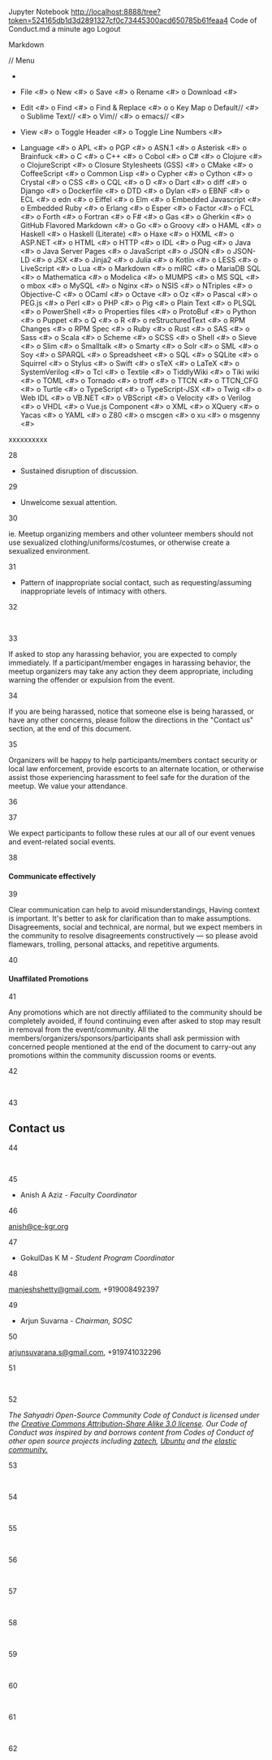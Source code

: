 Jupyter Notebook
<http://localhost:8888/tree?token=524165db1d3d2891327cf0c73445300acd650785b61feaa4>
Code of Conduct.md
a minute ago Logout

Markdown

// Menu

  *

  * File <#>
      o New <#>
      o Save <#>
      o Rename <#>
      o Download <#>
  * Edit <#>
      o Find <#>
      o Find & Replace <#>
      o
      o Key Map
      o Default// <#>
      o Sublime Text// <#>
      o Vim// <#>
      o emacs// <#>
  * View <#>
      o Toggle Header <#>
      o Toggle Line Numbers <#>
  * Language <#>
      o APL <#>
      o PGP <#>
      o ASN.1 <#>
      o Asterisk <#>
      o Brainfuck <#>
      o C <#>
      o C++ <#>
      o Cobol <#>
      o C# <#>
      o Clojure <#>
      o ClojureScript <#>
      o Closure Stylesheets (GSS) <#>
      o CMake <#>
      o CoffeeScript <#>
      o Common Lisp <#>
      o Cypher <#>
      o Cython <#>
      o Crystal <#>
      o CSS <#>
      o CQL <#>
      o D <#>
      o Dart <#>
      o diff <#>
      o Django <#>
      o Dockerfile <#>
      o DTD <#>
      o Dylan <#>
      o EBNF <#>
      o ECL <#>
      o edn <#>
      o Eiffel <#>
      o Elm <#>
      o Embedded Javascript <#>
      o Embedded Ruby <#>
      o Erlang <#>
      o Esper <#>
      o Factor <#>
      o FCL <#>
      o Forth <#>
      o Fortran <#>
      o F# <#>
      o Gas <#>
      o Gherkin <#>
      o GitHub Flavored Markdown <#>
      o Go <#>
      o Groovy <#>
      o HAML <#>
      o Haskell <#>
      o Haskell (Literate) <#>
      o Haxe <#>
      o HXML <#>
      o ASP.NET <#>
      o HTML <#>
      o HTTP <#>
      o IDL <#>
      o Pug <#>
      o Java <#>
      o Java Server Pages <#>
      o JavaScript <#>
      o JSON <#>
      o JSON-LD <#>
      o JSX <#>
      o Jinja2 <#>
      o Julia <#>
      o Kotlin <#>
      o LESS <#>
      o LiveScript <#>
      o Lua <#>
      o Markdown <#>
      o mIRC <#>
      o MariaDB SQL <#>
      o Mathematica <#>
      o Modelica <#>
      o MUMPS <#>
      o MS SQL <#>
      o mbox <#>
      o MySQL <#>
      o Nginx <#>
      o NSIS <#>
      o NTriples <#>
      o Objective-C <#>
      o OCaml <#>
      o Octave <#>
      o Oz <#>
      o Pascal <#>
      o PEG.js <#>
      o Perl <#>
      o PHP <#>
      o Pig <#>
      o Plain Text <#>
      o PLSQL <#>
      o PowerShell <#>
      o Properties files <#>
      o ProtoBuf <#>
      o Python <#>
      o Puppet <#>
      o Q <#>
      o R <#>
      o reStructuredText <#>
      o RPM Changes <#>
      o RPM Spec <#>
      o Ruby <#>
      o Rust <#>
      o SAS <#>
      o Sass <#>
      o Scala <#>
      o Scheme <#>
      o SCSS <#>
      o Shell <#>
      o Sieve <#>
      o Slim <#>
      o Smalltalk <#>
      o Smarty <#>
      o Solr <#>
      o SML <#>
      o Soy <#>
      o SPARQL <#>
      o Spreadsheet <#>
      o SQL <#>
      o SQLite <#>
      o Squirrel <#>
      o Stylus <#>
      o Swift <#>
      o sTeX <#>
      o LaTeX <#>
      o SystemVerilog <#>
      o Tcl <#>
      o Textile <#>
      o TiddlyWiki <#>
      o Tiki wiki <#>
      o TOML <#>
      o Tornado <#>
      o troff <#>
      o TTCN <#>
      o TTCN_CFG <#>
      o Turtle <#>
      o TypeScript <#>
      o TypeScript-JSX <#>
      o Twig <#>
      o Web IDL <#>
      o VB.NET <#>
      o VBScript <#>
      o Velocity <#>
      o Verilog <#>
      o VHDL <#>
      o Vue.js Component <#>
      o XML <#>
      o XQuery <#>
      o Yacas <#>
      o YAML <#>
      o Z80 <#>
      o mscgen <#>
      o xu <#>
      o msgenny <#>

xxxxxxxxxx

 
28

- Sustained disruption of discussion.

29

- Unwelcome sexual attention.  

30

ie. Meetup organizing members and other volunteer members should not use sexualized clothing/uniforms/costumes, or otherwise create a sexualized environment. 

31

- Pattern of inappropriate social contact, such as requesting/assuming inappropriate levels of intimacy with others.

32

​

33

If asked to stop any harassing behavior, you are expected to comply immediately. If a participant/member engages in harassing behavior, the meetup organizers may take any action they deem appropriate, including warning the offender or expulsion from the event.  

34

If you are being harassed, notice that someone else is being harassed, or have any other concerns, please follow the directions in the "Contact us" section, at the end of this document.  

35

Organizers will be happy to help participants/members contact security or local law enforcement, provide escorts to an alternate location, or otherwise assist those experiencing harassment to feel safe for the duration of the meetup. We value your attendance.  

36

  

37

We expect participants to follow these rules at our all of our event venues and event-related social events.  

38

#### Communicate effectively

39

Clear communication can help to avoid misunderstandings, Having context is important. It's better to ask for clarification than to make assumptions. Disagreements, social and technical, are normal, but we expect members in the community to resolve disagreements constructively — so please avoid flamewars, trolling, personal attacks, and repetitive arguments.

40

#### Unaffilated Promotions

41

Any promotions which are not directly affiliated to the community should be completely avoided, if found continuing even after asked to stop may result in removal from the event/community. All the members/organizers/sponsors/participants shall ask permission with  concerned people mentioned at the end of the document to carry-out any promotions within the community discussion rooms or events.

42

​

43

## Contact us

44

​

45

- Anish A Aziz - _Faculty Coordinator_  

46

anish@ce-kgr.org

47

- GokulDas K M - _Student Program Coordinator_  

48

manjeshshetty@gmail.com, +919008492397

49

- Arjun Suvarna - _Chairman, SOSC_  

50

arjunsuvarana.s@gmail.com, +919741032296

51

​

52

_The Sahyadri Open-Source Community Code of Conduct is licensed under the [Creative Commons Attribution-Share Alike 3.0 license](https://creativecommons.org/licenses/by-sa/3.0/). Our Code of Conduct was inspired by and borrows content from Codes of Conduct of other open source projects including [zatech](https://github.com/zatech/code-of-conduct), [Ubuntu](https://www.ubuntu.com/community/code-of-conduct) and the [elastic community.](https://www.elastic.co/community/codeofconduct)_

53

​

54

​

55

​

56

​

57

​

58

​

59

​

60

​

61

​

62

​


